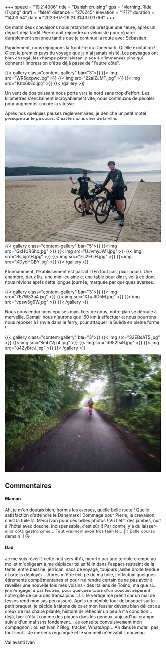 +++
speed = "19.214006"
title = "Danish cruising"
gps = "Morning_Ride (1).png"
draft = "false"
distance = "270245"
elevation = "1717"
duration = "14:03:54"
date = "2023-07-29 21:31:43.071766"
+++

Ce matin deux crevaisons nous retardent de presque une heure, après un départ déjà tardif. Pierre doit rejoindre un vélociste pour réparer durablement son pneu tandis que je continue la route avec Sébastien.

Rapidement, nous rejoignons la frontière du Danemark. Quelle excitation ! C'est le premier pays du voyage que je n'ai jamais visité. Les paysages ont bien changé, les champs plats laissant place à d'immenses pins qui donnent l'impression d'être déjà passé de "l'autre côté".

{{< gallery class="content-gallery" btn="3">}}
{{< img src="WR5qxpwc.jpg" >}}
{{< img src="22aiZJMT.jpg" >}}
{{< img src="1Gtx6kEo.jpg" >}}
{{< /gallery >}}

Un vent de dos puissant nous porte vers le nord sans trop d'effort. Les kilomètres s'enchaînent incroyablement vite, nous continuons de pédaler pour augmenter encore la vitesse.

Après nos quelques pauses réglementaires, je déniche un petit motel presque sur le parcours. C'est le moins cher de la ville.

![les compères](FUkDwZ7E.jpg)
{{< gallery class="content-gallery" btn="5">}}
{{< img src="GxHURShc.jpg" >}}
{{< img src="UJvmyJW1.jpg" >}}
{{< img src="Bsjbjo1H.jpg" >}}
{{< img src="zqi2EhjH.jpg" >}}
{{< img src="XDycHGBY.jpg" >}}
{{< /gallery >}}

Étonnamment, l'établissement est parfait ! (En tout cas, pour nous).
Une chambre, deux lits, une mini-cuisine et une table pour dîner, voilà ce dont nous rêvions après cette longue journée, marquée par quelques averses.

{{< gallery class="content-gallery" btn="3">}}
{{< img src="7E7W53a4.jpg" >}}
{{< img src="XTuJtD5M.jpg" >}}
{{< img src="vpsw5g9W.jpg" >}}
{{< /gallery >}}

Nous nous endormons épuisés mais fiers de nous, notre plan se déroule à merveille. Demain nous n'aurons que 160 km à effectuer et nous pourrons nous reposer à l'envie dans le ferry, pour attaquer la Suède en pleine forme !

{{< gallery class="content-gallery" btn="3">}}
{{< img src="32EBsAT5.jpg" >}}
{{< img src="8e4ZVjz4.jpg" >}}
{{< img src="d952fsiH.jpg" >}}
{{< img src="u4ZyBrcJ.jpg" >}}
{{< /gallery >}}

![Paysages danois](39vLAGrx.jpg)

## Commentaires

#### Maman
Ah, je m'en doutais bien, hormis les averses, quelle belle route ! Quelle satisfaction d'atteindre le Danemark ! Dommage pour Pierre, la crevaison, c'est la tuile 🙄. Merci Ivan pour ces belles photos ! Vu l'état des jambes, nuit à l'hôtel avec douche, indispensable, c'est sûr !!
Par contre, y'a du laisser-aller côté gastronomie... Faut vraiment avoir très faim là... 🥴 !
Belle course demain !! 😘

#### Dad
Je me suis réveillé cette nuit vers 4h17, meurtri par une terrible crampe au mollet m'obligeant à me déplacer tel un félin dans l'espace restreint de la tente, entre bassine, jerrican, sacs de voyage, toujours jambe droite tendue et orteils déployés... Après m'être extirpé de ma toile, j'effectuai quelques étirements complémentaires et pour me rendre certain de ne pas avoir à réveiller une nouvelle fois mes voisins - des Italiens de Torino, ma que si... je m'engage, à pas feutrés, pour quelques tours d'un bosquet séparant notre gîte de celui des transalpins...
Là, le vertige me prend car un mal de fesses rend mon pas peu assuré. Après un pénible tour de bosquet sur le petit braquet, je décide à tâtons de caler mon fessier devenu bien délicat au creux de ma chaise pliante, histoire de réfléchir un peu à ma condition... déjà, hier c'était comme des piques dans les genoux, aujourd'hui crampe suivie d'un mal sans fondement...
Je consulte convulsivement mon compagnon : où est Ivan ?
Blog, tracker, WhatsApp...
Ah dans le motel, pas tout seul...
Je me sens requinqué et le sommeil m'envahit à nouveau.

Vai avanti Ivan
